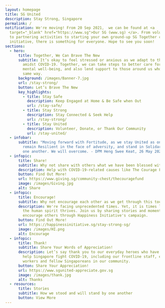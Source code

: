 ```yaml
---
layout: homepage
title: SG United
description: Stay Strong, Singapore
permalink: /
notification: We're moving! From 20 Sep 2021,  we can be found at <a
  target="_blank" href="https://www.sg">Our SG (www.sg) </a>. From volunteering
  to partnering activities to starting your own ground-up SG Together community
  initiative, there is something for everyone. Hope to see you soon!
sections:
  - hero:
      title: Together, We Can Brave The New
      subtitle: It’s okay to feel stressed or anxious as we adapt to the new normal
        amidst COVID-19. Together, we can take steps to better care for our
        mental well-being, and also lend support to those around us who feel the
        same way.
      background: /images/Banner-7.jpg
      url: /stay-strong/
      button: Let’s Brave The New
      key_highlights:
        - title: Stay Safe
          description: Keep Engaged at Home & Be Safe when Out
          url: /stay-safe/
        - title: Stay Strong
          description: Stay Connected & Seek Help
          url: /stay-strong/
        - title: Stay United
          description: Volunteer, Donate, or Thank Our Community
          url: /stay-united/
  - infobar:
      subtitle: "Moving forward with Fortitude, as we stay United as one people,
        remain Resilient in the face of adversity, and stand in Solidarity with
        one another. We will overcome. - DPM Heng Swee Keat, 26 May 2020 "
  - infopic:
      title: Share!
      subtitle: Why not share with others what we have been blessed with?
      description: Help with COVID-19-related causes like The Courage Fund today.
      button: Find Out More!
      url: https://www.giving.sg/community-chest/thecouragefund
      image: /images/Giving.jpg
      alt: Share
  - infopic:
      title: Encourage!
      subtitle: Why not encourage each other as we get through this tough time?
      description: We're facing unprecedented times. Yet, it is times like this that
        the human spirit thrives. Join us by sharing stories and moments to
        encourage others through Happiness Initiative's campaign.
      button: Find Out More!
      url: https://happinessinitiative.sg/stay-strong-sg/
      image: /images/HI.png
      alt: Encourage
  - infopic:
      title: Thank!
      subtitle: Share Your Words of Appreciation!
      description: Let’s say thank you to our everyday heroes who have come forward to
        help Singapore fight COVID-19, including our frontline staff, essential
        workers and fellow Singaporeans in our community.
      button: Share Your Appreciation!
      url: https://www.sgunited-appreciate.gov.sg
      image: /images/thank.jpg
      alt: Thanks
  - resources:
      title: Stories
      subtitle: How we stood and will stand by one another
      button: View More
---
```

